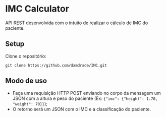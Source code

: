 # IMC Calculator
API REST desenvolvida com o intuito de realizar o cálculo de IMC do paciente. 

## Setup
Clone o repositório:
```
git clone https://github.com/damdrade/IMC.git
```

## Modo de uso
- Faça uma requisição HTTP POST enviando no corpo da mensagem um JSON com a altura e peso do paciente (Ex: `{"imc": {"height": 1.70, "weight": 70}}`);
- O retorno será um JSON com o IMC e a classificação do paciente.


